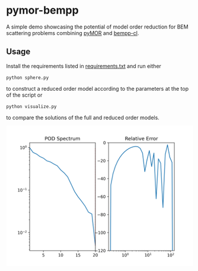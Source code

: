 # pymor-bempp

A simple demo showcasing the potential of model order reduction for BEM scattering problems combining [pyMOR](https://github.com/pymor/pymor) and [bempp-cl](https://github.com/bempp/bempp-cl).

## Usage

Install the requirements listed in [requirements.txt](requirements.txt) and run either

``` shell
python sphere.py
```

to construct a reduced order model according to the parameters at the top of the script or 

``` shell
python visualize.py
```

to compare the solutions of the full and reduced order models.

![Plot1](./plots/rom_quality.png)
